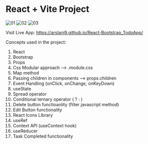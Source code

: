 # React + Vite Project

![01](https://github.com/Arslanj9/React-Bootstrap_TodoApp/assets/91810925/0e9ac521-d535-4e2f-81cf-6dca685fe9dc)
![02](https://github.com/Arslanj9/React-Bootstrap_TodoApp/assets/91810925/125deec8-78ef-41e6-afc7-0514d5954de5)
![03](https://github.com/Arslanj9/React-Bootstrap_TodoApp/assets/91810925/025adaf4-64de-415a-9212-286c65e9dc35)

Visit Live App: https://arslanj9.github.io/React-Bootstrap_TodoApp/

Concepts used in the project:
1. React
2. Bootstrap
3. Props
4. Css Modular approach --> .module.css
5. Map method
6. Passing children in components --> props.children
7. Event Handling (onClick, onChange, onKeyDown)
8. useState
9. Spread operator
10. Conditional ternary operator ( ? : )
11. Delete button functioanlity (filter javascript method)
12. Edit Button functionality
13. React Icons Library
14. useRef
15. Context API (useContext hook)
16. useReducer
17. Task Completed functionality
